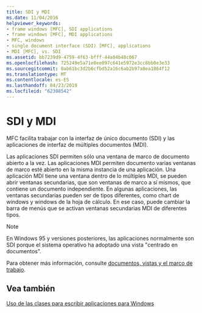 ```yaml
---
title: SDI y MDI
ms.date: 11/04/2016
helpviewer_keywords:
- frame windows [MFC], SDI applications
- frame windows [MFC], MDI applications
- MFC, windows
- single document interface (SDI) [MFC], applications
- MDI [MFC], vs. SDI
ms.assetid: bb7239d9-4759-4f63-bfff-44a04b48c067
ms.openlocfilehash: 725249e5a71e8ee097c641e5972e3cc8bb0e3e33
ms.sourcegitcommit: 0ab61bc3d2b6cfbd52a16c6ab2b97a8ea1864f12
ms.translationtype: MT
ms.contentlocale: es-ES
ms.lasthandoff: 04/23/2019
ms.locfileid: "62308542"
---
```

# <a name="sdi-and-mdi"></a>SDI y MDI

MFC facilita trabajar con la interfaz de único documento (SDI) y las aplicaciones de interfaz de múltiples documentos (MDI).

Las aplicaciones SDI permiten sólo una ventana de marco de documento abierto a la vez. Las aplicaciones MDI permiten documento varias ventanas de marco esté abierto en la misma instancia de una aplicación. Una aplicación MDI tiene una ventana dentro de lo múltiples MDI, se pueden abrir ventanas secundarias, que son ventanas de marco a sí mismos, que contiene un documento independiente. En algunas aplicaciones, las ventanas secundarias pueden ser de tipos diferentes, como chart de windows y windows de la hoja de cálculo. En ese caso, puede cambiar la barra de menús que se activan ventanas secundarias MDI de diferentes tipos.

> [!NOTE]
>  En Windows 95 y versiones posteriores, las aplicaciones normalmente son SDI porque el sistema operativo ha adoptado una vista "centrado en documentos".

Para obtener más información, consulte [documentos, vistas y el marco de trabajo](../mfc/documents-views-and-the-framework.md).

## <a name="see-also"></a>Vea también

[Uso de las clases para escribir aplicaciones para Windows](../mfc/using-the-classes-to-write-applications-for-windows.md)
